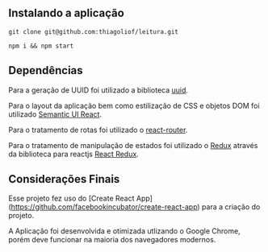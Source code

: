 

## Instalando a aplicação

```shell
git clone git@github.com:thiagoliof/leitura.git
```

```shell
npm i && npm start
```

## Dependências
Para a geração de UUID foi utilizado a biblioteca [uuid](http://www.ietf.org/rfc/rfc4122.txt).

Para o layout da aplicação bem como estilização de CSS e objetos DOM foi utilizado [Semantic UI React](https://react.semantic-ui.com/introduction).

Para o tratamento de rotas foi utilizado o [react-router](https://github.com/ReactTraining/react-router).

Para o tratamento de manipulação de estados foi utilizado o [Redux](https://redux.js.org/) através da biblioteca para reactjs [React Redux](https://github.com/reactjs/react-redux).


## Considerações Finais

Esse projeto fez uso do [Create React App] (https://github.com/facebookincubator/create-react-app) para a criação do projeto.

A Aplicação foi desenvolvida e otimizada utlizando o Google Chrome, porém deve funcionar na maioria dos navegadores modernos.

